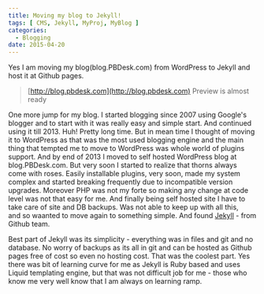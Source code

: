 ```yaml
---
title: Moving my blog to Jekyll!
tags: [ CMS, Jekyll, MyProj, MyBlog ]
categories:
  - Blogging
date: 2015-04-20
---
```

Yes I am moving my blog(blog.PBDesk.com) from WordPress to Jekyll and host it at Github pages.

> [http://blog.pbdesk.com](http://blog.pbdesk.com) Preview is almost ready

One more jump for my blog. I started blogging since 2007 using Google's blogger and to start with it was really easy and simple start. 
And continued using it till 2013. Huh! Pretty long time. But in mean time I thought of moving it to WordPress as that was the most used 
blogging engine and the main thing that tempted me to move to WordPress was whole world of plugins support. 
And by end of 2013 I moved to self hosted WordPress blog at blog.PBDesk.com. But very soon I started to realize that thorns 
always come with roses. Easily installable plugins, very soon, made my system complex and started breaking frequently due to 
incompatible version upgrades. Moreover PHP was not my forte so making any change at code level was not that easy for me. 
And finally being self hosted site I  have to take care of site and DB backups. Was not able to keep up with all this,  
and so waanted to move again to something simple.  And found [Jekyll](http://jekyllrb.com/) - from Github team.   

Best part of Jekyll was its simplicity - everything was in files and git and no database. No worry of backups as its all in 
git and can be hosted as Github pages free of cost so even no hosting cost. That was the coolest part. Yes there was bit of 
learning curve for me as Jekyll is Ruby based and uses Liquid templating engine, but that was not difficult job for me - those 
who know me very well know that I am always on learning ramp.